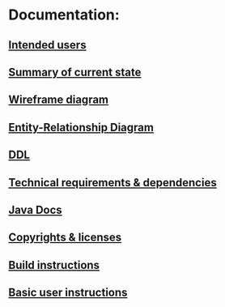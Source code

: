 # Documentation:

## [Intended users](../work/intendedusers.md)

## [Summary of current state](../work/summary.md)

## [Wireframe diagram](../work/wireframe.md)

## [Entity-Relationship Diagram](../work/ERD.md)

## [DDL](../work/ddl.md)

## [Technical requirements & dependencies](technical_requirements_dependencies.md)

## [Java Docs](../api/overview-summary.html)

## [Copyrights & licenses](../notice.md)

## [Build instructions](build_instructions.md)

## [Basic user instructions](basic_user_instructions.md)